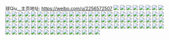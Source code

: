 球Qiu__主页地址: https://weibo.com/u/2256572507 
![](https://wx4.sinaimg.cn/mw2000/8680905bly1h71f3jvqc5j21zk1honpd.jpg) 
![](https://wx4.sinaimg.cn/mw2000/8680905bly1h71f3l0kbaj21ho1zkq73.jpg) 
![](https://wx4.sinaimg.cn/mw2000/8680905bly1h6tc26bj2wj21400u040k.jpg) 
![](https://wx4.sinaimg.cn/mw2000/8680905bly1h6tc26wj1xj20u0140dlt.jpg) 
![](https://wx4.sinaimg.cn/mw2000/8680905bly1h6itf3q6l8j20u0140dmc.jpg) 
![](https://wx4.sinaimg.cn/mw2000/8680905bly1h6itfaq9avj20u0140mzd.jpg) 
![](https://wx4.sinaimg.cn/mw2000/8680905bly1h62o8108unj21zk1hoe81.jpg) 
![](https://wx4.sinaimg.cn/mw2000/8680905bly1h62o7zvtypj21zk1ho782.jpg) 
![](https://wx4.sinaimg.cn/mw2000/8680905bly1h3m1nrd5g8j23402c04qr.jpg) 
![](https://wx4.sinaimg.cn/mw2000/8680905bly1h3m1nq3x4gj23402c0x6q.jpg) 
![](https://wx4.sinaimg.cn/mw2000/8680905bly1h1vlzsz829j22c0340b2e.jpg) 
![](https://wx4.sinaimg.cn/mw2000/8680905bly1h1vlzq23cqj20u0140jxl.jpg) 
![](https://wx4.sinaimg.cn/mw2000/8680905bly1gysmkvca3kj22yo280e83.jpg) 
![](https://wx4.sinaimg.cn/mw2000/8680905bly1gysmkwf854j22802yoe83.jpg) 
![](https://wx4.sinaimg.cn/mw2000/8680905bly1gysmkxfm4rj22802yoqv6.jpg) 
![](https://wx4.sinaimg.cn/mw2000/8680905bly1gysmkymu1ij22802yohdv.jpg) 
![](https://wx4.sinaimg.cn/mw2000/8680905bly1gysmku13tnj23402c0x6r.jpg) 
![](https://wx4.sinaimg.cn/mw2000/8680905bly1gxxbupl6jlj21401hcqt6.jpg) 
![](https://wx4.sinaimg.cn/mw2000/8680905bly1gxxbuq74c5j22802yox6q.jpg) 
![](https://wx4.sinaimg.cn/mw2000/8680905bly1gxxbusccinj22802yob2b.jpg) 
![](https://wx4.sinaimg.cn/mw2000/8680905bly1gxxbuw43o9j213l0zk7dz.jpg) 
![](https://wx4.sinaimg.cn/mw2000/8680905bly1gxxbuwqxihj22yo2807wj.jpg) 
![](https://wx4.sinaimg.cn/mw2000/8680905bly1gxxbuxqh9tj22yo2807wj.jpg) 
![](https://wx4.sinaimg.cn/mw2000/8680905bly1gsnonizyxgj22802yonpe.jpg) 
![](https://wx4.sinaimg.cn/mw2000/8680905bly1gsnonkd2gjj22802you0z.jpg) 
![](https://wx4.sinaimg.cn/mw2000/8680905bly1gsnonm3a8lj22802yo1l0.jpg) 
![](https://wx4.sinaimg.cn/mw2000/8680905bly1gsnono2eoij22802you0y.jpg) 
![](https://wx4.sinaimg.cn/mw2000/8680905bly1gsnonhzewmj22802ypx6q.jpg) 
![](https://wx4.sinaimg.cn/mw2000/8680905bly1gsnonrhdr9j22802yob2b.jpg) 
![](https://wx4.sinaimg.cn/mw2000/8680905bly1gsnonta243j22802yoe83.jpg) 
![](https://wx4.sinaimg.cn/mw2000/8680905bly1gsnonwa057j22802yokjp.jpg) 
![](https://wx4.sinaimg.cn/mw2000/8680905bly1gsnonxupaoj230z30zqv7.jpg) 
![](https://wx4.sinaimg.cn/mw2000/8680905bly1gs45gu3jnmj20u0140k23.jpg) 
![](https://wx4.sinaimg.cn/mw2000/8680905bly1gs45h7tqapj20u01407e3.jpg) 
![](https://wx4.sinaimg.cn/mw2000/8680905bly1gs45guv7gaj20u0140ap1.jpg) 
![](https://wx4.sinaimg.cn/mw2000/8680905bly1gs45gvi5kzj20u014046i.jpg) 
![](https://wx4.sinaimg.cn/mw2000/8680905bly1gs1cczepvtj21pc29sqv5.jpg) 
![](https://wx4.sinaimg.cn/mw2000/8680905bly1gs1cd26nv8j22802yonpl.jpg) 
![](https://wx4.sinaimg.cn/mw2000/8680905bly1goobad22egj23402c0e85.jpg) 
![](https://wx4.sinaimg.cn/mw2000/8680905bly1goobadz95lj20u0140x5j.jpg) 
![](https://wx4.sinaimg.cn/mw2000/8680905bly1goobag40brj23402c0npg.jpg) 
![](https://wx4.sinaimg.cn/mw2000/8680905bly1gnmvs9xw0ij20ty14iwji.jpg) 
![](https://wx4.sinaimg.cn/mw2000/8680905bly1gnhn0ytq97j22802yoe85.jpg) 
![](https://wx4.sinaimg.cn/mw2000/8680905bly1gnhn10spb5j22yo2yoqv8.jpg) 
![](https://wx4.sinaimg.cn/mw2000/8680905bly1gnhn12oerij21ho1zk4qs.jpg) 
![](https://wx4.sinaimg.cn/mw2000/8680905bly1gmobf3m20ij21400u0gr4.jpg) 
![](https://wx4.sinaimg.cn/mw2000/8680905bly1gmobf48232j21400u0n24.jpg) 
![](https://wx4.sinaimg.cn/mw2000/8680905bly1gmobf4t6myj21400u0441.jpg) 
![](https://wx4.sinaimg.cn/mw2000/8680905bly1gmobf5gip7j21400u0tfx.jpg) 
![](https://wx4.sinaimg.cn/mw2000/8680905bly1gmobf68ckwj21400u0jyt.jpg) 
![](https://wx4.sinaimg.cn/mw2000/8680905bly1gmnmxv0ppbj20u0140aj2.jpg) 
![](https://wx4.sinaimg.cn/mw2000/8680905bly1gmnmxwaue6j20u014047g.jpg) 
![](https://wx4.sinaimg.cn/mw2000/8680905bly1gmnmxx63jsj20u0140dph.jpg) 
![](https://wx4.sinaimg.cn/mw2000/8680905bly1gmnmxy77cej20u0140thl.jpg) 
![](https://wx4.sinaimg.cn/mw2000/8680905bly1gmnmxz2n2wj20u01407fh.jpg) 
![](https://wx4.sinaimg.cn/mw2000/8680905bly1gmnmxzxvs4j20u0140qaz.jpg) 
![](https://wx4.sinaimg.cn/mw2000/8680905bly1gmnmy0p5q4j20u0140wl1.jpg) 
![](https://wx4.sinaimg.cn/mw2000/8680905bly1gmnmy1is74j20u014046c.jpg) 
![](https://wx4.sinaimg.cn/mw2000/8680905bly1gmnmy2g8g5j20u0140qc9.jpg) 
![](https://wx4.sinaimg.cn/mw2000/8680905bly1gmnmy39g8zj20u0140thg.jpg) 
![](https://wx4.sinaimg.cn/mw2000/8680905bly1gmh2vznvhcj22c0340hdu.jpg) 
![](https://wx4.sinaimg.cn/mw2000/8680905bly1gmh2w0jvu7j22c0340b2a.jpg) 
![](https://wx4.sinaimg.cn/mw2000/8680905bly1gmh2w1je4lj22c02x0npd.jpg) 
![](https://wx4.sinaimg.cn/mw2000/8680905bly1gmh2w2ilckj22802yo7wi.jpg) 
![](https://wx4.sinaimg.cn/mw2000/8680905bly1gmh2w427pkj22802yoqv7.jpg) 
![](https://wx4.sinaimg.cn/mw2000/8680905bly1gmh2w4lejdj20u0140dok.jpg) 
![](https://wx4.sinaimg.cn/mw2000/8680905bly1gmh2w5mmdbj22wz2wzqv5.jpg) 
![](https://wx4.sinaimg.cn/mw2000/8680905bly1gmh2w6p4lzj22802yoqv6.jpg) 
![](https://wx4.sinaimg.cn/mw2000/8680905bly1gmh2w76wilj20u011ix58.jpg) 
![](https://wx4.sinaimg.cn/mw2000/8680905bly1gmh2ynnafbj22802yohdu.jpg) 
![](https://wx4.sinaimg.cn/mw2000/8680905bly1gmh2yodff2j22c02c0qv5.jpg) 
![](https://wx4.sinaimg.cn/mw2000/8680905bly1gmh2yp2ub7j22c03404qq.jpg) 
![](https://wx4.sinaimg.cn/mw2000/8680905bly1gmh2ypxuxhj22c03404qq.jpg) 
![](https://wx4.sinaimg.cn/mw2000/8680905bly1gmh2yquhfjj22802yohdu.jpg) 
![](https://wx4.sinaimg.cn/mw2000/8680905bly1gmh2yrv18sj22802yonpf.jpg) 
![](https://wx4.sinaimg.cn/mw2000/8680905bly1gmh2ysvoykj2341341u0y.jpg) 
![](https://wx4.sinaimg.cn/mw2000/8680905bly1gllfcroe0jj20u01407e3.jpg) 
![](https://wx4.sinaimg.cn/mw2000/8680905bly1gllfctn0tjj20u0140n3i.jpg) 
![](https://wx4.sinaimg.cn/mw2000/8680905bly1gllfcvg23uj21400u0tba.jpg) 
![](https://wx4.sinaimg.cn/mw2000/8680905bly1gllfcy9qf1j20u0140qd8.jpg) 
![](https://wx4.sinaimg.cn/mw2000/8680905bly1gllfd28wivj20u0140q9v.jpg) 
![](https://wx4.sinaimg.cn/mw2000/8680905bly1gllfd4y9jfj20u0140k2a.jpg) 
![](https://wx4.sinaimg.cn/mw2000/8680905bly1gllfd65lc8j20u0141tcu.jpg) 
![](https://wx4.sinaimg.cn/mw2000/8680905bgy1gl6ypmfc7kj20u0140dm6.jpg) 
![](https://wx4.sinaimg.cn/mw2000/8680905bgy1gl6ypn37khj20u0140wn3.jpg) 
![](https://wx4.sinaimg.cn/mw2000/8680905bgy1gl6ypnmf5oj20u0140td6.jpg) 
![](https://wx4.sinaimg.cn/mw2000/8680905bgy1gl6ypocza4j20u0140tek.jpg) 
![](https://wx4.sinaimg.cn/mw2000/8680905bgy1gl6ypozipdj20u0140tf8.jpg) 
![](https://wx4.sinaimg.cn/mw2000/8680905bgy1gl6yppvfctj20u0140dnn.jpg) 
![](https://wx4.sinaimg.cn/mw2000/8680905bgy1gl6ypqoq72j20u014045e.jpg) 
![](https://wx4.sinaimg.cn/mw2000/8680905bly1gkt647f8koj21sg1sc1l0.jpg) 
![](https://wx4.sinaimg.cn/mw2000/8680905bly1gjclgb3zdwj20u0140kg1.jpg) 
![](https://wx4.sinaimg.cn/mw2000/8680905bly1gjclgbsflvj20u01407wh.jpg) 
![](https://wx4.sinaimg.cn/mw2000/8680905bly1gjclgem6f1j23402c0qv7.jpg) 
![](https://wx4.sinaimg.cn/mw2000/8680905bly1gjclgf9ad7j20u01407t2.jpg) 
![](https://wx4.sinaimg.cn/mw2000/8680905bly1ghjres4a84j21400u0n4r.jpg) 
![](https://wx4.sinaimg.cn/mw2000/8680905bly1ghjresoim2j21400u0aff.jpg) 
![](https://wx4.sinaimg.cn/mw2000/8680905bly1ghjret59m9j21400u0dn7.jpg) 
